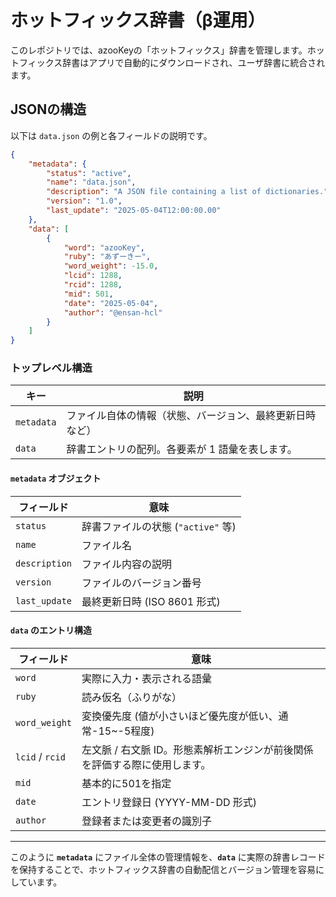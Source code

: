 # ホットフィックス辞書（β運用）

このレポジトリでは、azooKeyの「ホットフィックス」辞書を管理します。ホットフィックス辞書はアプリで自動的にダウンロードされ、ユーザ辞書に統合されます。

## JSONの構造


以下は `data.json` の例と各フィールドの説明です。

```json
{
    "metadata": {
        "status": "active",
        "name": "data.json",
        "description": "A JSON file containing a list of dictionaries.",
        "version": "1.0",
        "last_update": "2025-05-04T12:00:00.00"
    },
    "data": [
        {
            "word": "azooKey",
            "ruby": "あずーきー",
            "word_weight": -15.0,
            "lcid": 1288,
            "rcid": 1288,
            "mid": 501,
            "date": "2025-05-04",
            "author": "@ensan-hcl"
        }
    ]
}
```

### トップレベル構造

| キー | 説明 |
|------|------|
| `metadata` | ファイル自体の情報（状態、バージョン、最終更新日時など） |
| `data` | 辞書エントリの配列。各要素が 1 語彙を表します。 |

#### `metadata` オブジェクト

| フィールド | 意味 |
|-----------|------|
| `status` | 辞書ファイルの状態 (`"active"` 等) |
| `name` | ファイル名 |
| `description` | ファイル内容の説明 |
| `version` | ファイルのバージョン番号 |
| `last_update` | 最終更新日時 (ISO 8601 形式) |

#### `data` のエントリ構造

| フィールド | 意味 |
|-----------|------|
| `word` | 実際に入力・表示される語彙 |
| `ruby` | 読み仮名（ふりがな） |
| `word_weight` | 変換優先度 (値が小さいほど優先度が低い、通常-15~-5程度) |
| `lcid` / `rcid` | 左文脈 / 右文脈 ID。形態素解析エンジンが前後関係を評価する際に使用します。 |
| `mid` | 基本的に501を指定 |
| `date` | エントリ登録日 (YYYY-MM-DD 形式) |
| `author` | 登録者または変更者の識別子 |

---

このように **`metadata`** にファイル全体の管理情報を、**`data`** に実際の辞書レコードを保持することで、ホットフィックス辞書の自動配信とバージョン管理を容易にしています。
